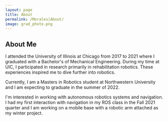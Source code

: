```yaml
---
layout: page
title: About
permalink: /Morales|About/
image: grad_photo.png
---
```


## About Me
I attended the University of Illinois at Chicago from 2017 to 2021 where I graduated with a Bachelor's of Mechanical Engineering. During my time at UIC, I participated in research primarily in rehabilitation robotics. These experiences inspired me to dive further into robotics.

Currently, I am a Masters in Robotics student at Northwestern University and I am expecting to graduate in the summer of 2022. 

I'm interested in working with autonomous robotics systems and navigation. I had my first interaction with navigation in my ROS class in the Fall 2021 quarter and I am working on a mobile base with a robotic arm attached as my winter project. 